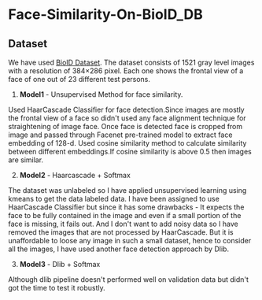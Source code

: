 # Face-Similarity-On-BioID_DB

## Dataset

We have used [BioID Dataset](https://www.bioid.com/uploads/BioID-FaceDatabase-V1.2.zip). The dataset consists of 1521 gray level images with a resolution of 384×286 pixel. Each one shows the frontal view of a face of one out of 23 different test persons. 

1. **Model1** - Unsupervised Method for face similarity.
	
Used HaarCascade Classifier for face detection.Since images are mostly the frontal view of a face so didn't used any face alignment technique for straightening of image face.
Once face is detected face is cropped from image and passed through Facenet pre-trained model to extract face embedding of 128-d.
Used cosine similarity method to calculate similarity between different embeddings.If cosine similarity is above 0.5 then images are similar.

2. **Model2** - Haarcascade + Softmax

The dataset was unlabeled so I have applied unsupervised learning using kmeans to get the data labeled data.
I have been assigned to use HaarCascade Classifier but since it has some drawbacks - It expects the face to be fully contained in the image and even if a small portion of the face is missing, it fails out. And I don't want to add noisy data so I have removed the images that are not processed by HaarCascade. But it is unaffordable to loose any image in such a small dataset, hence to consider all the images, I have used another face detection approach by Dlib.

3. **Model3** - Dlib + Softmax


Although dlib pipeline doesn't performed well on validation data but didn't got the time to test it robustly.

